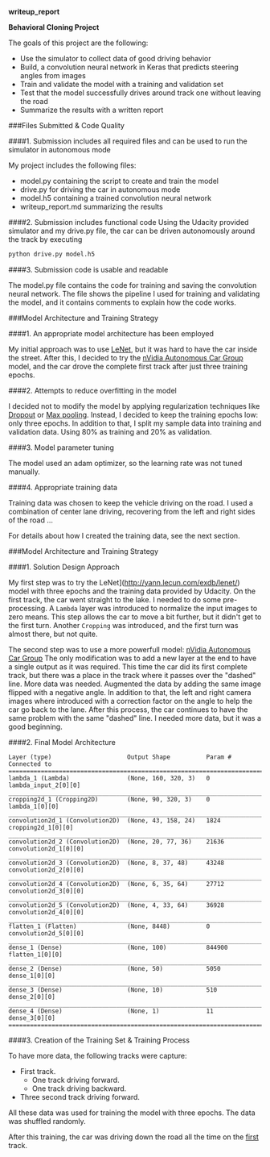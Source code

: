 **writeup_report**

**Behavioral Cloning Project**

The goals of this project are the following:
* Use the simulator to collect data of good driving behavior
* Build, a convolution neural network in Keras that predicts steering angles from images
* Train and validate the model with a training and validation set
* Test that the model successfully drives around track one without leaving the road
* Summarize the results with a written report

###Files Submitted & Code Quality

####1. Submission includes all required files and can be used to run the simulator in autonomous mode

My project includes the following files:
* model.py containing the script to create and train the model
* drive.py for driving the car in autonomous mode
* model.h5 containing a trained convolution neural network 
* writeup_report.md summarizing the results

####2. Submission includes functional code
Using the Udacity provided simulator and my drive.py file, the car can be driven autonomously around the track by executing 
```sh
python drive.py model.h5
```

####3. Submission code is usable and readable

The model.py file contains the code for training and saving the convolution neural network. The file shows the pipeline I used for training and validating the model, and it contains comments to explain how the code works.

###Model Architecture and Training Strategy

####1. An appropriate model architecture has been employed

My initial approach was to use [LeNet](http://yann.lecun.com/exdb/lenet/), but it was hard to have the car inside the street. After this, I decided to try the [nVidia Autonomous Car Group](https://devblogs.nvidia.com/parallelforall/deep-learning-self-driving-cars/) model, and the car drove the complete first track after just three training epochs.

####2. Attempts to reduce overfitting in the model

I decided not to modify the model by applying regularization techniques like [Dropout](https://en.wikipedia.org/wiki/Dropout_(neural_networks)) or [Max pooling](https://en.wikipedia.org/wiki/Convolutional_neural_network#Max_pooling_shape). Instead, I decided to keep the training epochs low: only three epochs.
In addition to that, I split my sample data into training and validation data. Using 80% as training and 20% as validation.

####3. Model parameter tuning

The model used an adam optimizer, so the learning rate was not tuned manually.

####4. Appropriate training data

Training data was chosen to keep the vehicle driving on the road. I used a combination of center lane driving, recovering from the left and right sides of the road ... 

For details about how I created the training data, see the next section. 

###Model Architecture and Training Strategy

####1. Solution Design Approach

My first step was to try the LeNet](http://yann.lecun.com/exdb/lenet/) model with three epochs and the training data provided by Udacity. On the first track, the car went straight to the lake. I needed to do some pre-processing. A `Lambda` layer was introduced to normalize the input images to zero means. This step allows the car to move a bit further, but it didn't get to the first turn. Another `Cropping` was introduced, and the first turn was almost there, but not quite.

The second step was to use a more powerfull model: [nVidia Autonomous Car Group](https://devblogs.nvidia.com/parallelforall/deep-learning-self-driving-cars/) The only modification was to add a new layer at the end to have a single output as it was required. This time the car did its first complete track, but there was a place in the track where it passes over the "dashed" line. More data was needed. Augmented the data by adding the same image flipped with a negative angle. In addition to that, the left and right camera images where introduced with a correction factor on the angle to help the car go back to the lane. After this process, the car continues to have the same problem with the same "dashed" line. I needed more data, but it was a good beginning.

####2. Final Model Architecture

```
Layer (type)                     Output Shape          Param #     Connected to                     
====================================================================================================
lambda_1 (Lambda)                (None, 160, 320, 3)   0           lambda_input_2[0][0]             
____________________________________________________________________________________________________
cropping2d_1 (Cropping2D)        (None, 90, 320, 3)    0           lambda_1[0][0]                   
____________________________________________________________________________________________________
convolution2d_1 (Convolution2D)  (None, 43, 158, 24)   1824        cropping2d_1[0][0]               
____________________________________________________________________________________________________
convolution2d_2 (Convolution2D)  (None, 20, 77, 36)    21636       convolution2d_1[0][0]            
____________________________________________________________________________________________________
convolution2d_3 (Convolution2D)  (None, 8, 37, 48)     43248       convolution2d_2[0][0]            
____________________________________________________________________________________________________
convolution2d_4 (Convolution2D)  (None, 6, 35, 64)     27712       convolution2d_3[0][0]            
____________________________________________________________________________________________________
convolution2d_5 (Convolution2D)  (None, 4, 33, 64)     36928       convolution2d_4[0][0]            
____________________________________________________________________________________________________
flatten_1 (Flatten)              (None, 8448)          0           convolution2d_5[0][0]            
____________________________________________________________________________________________________
dense_1 (Dense)                  (None, 100)           844900      flatten_1[0][0]                  
____________________________________________________________________________________________________
dense_2 (Dense)                  (None, 50)            5050        dense_1[0][0]                    
____________________________________________________________________________________________________
dense_3 (Dense)                  (None, 10)            510         dense_2[0][0]                    
____________________________________________________________________________________________________
dense_4 (Dense)                  (None, 1)             11          dense_3[0][0]                    
====================================================================================================
```

####3. Creation of the Training Set & Training Process

To have more data, the following tracks were capture:

- First track.
  - One track driving forward.
  - One track driving backward.
- Three second track driving forward.

All these data was used for training the model with three epochs. The data was shuffled randomly. 

After this training, the car was driving down the road all the time on the [first](run1.mp4) track. 

